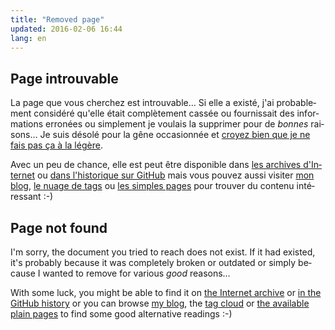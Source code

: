```yaml
---
title: "Removed page"
updated: 2016-02-06 16:44
lang: en
---
```


<div lang="fr">
<h2>Page introuvable</h2>

La page que vous cherchez est introuvable… Si elle a existé, j'ai probablement
considéré qu'elle était complètement cassée ou fournissait des informations
erronées ou simplement je voulais la supprimer pour de *bonnes* raisons… Je
suis désolé pour la gêne occasionnée et [croyez bien que je ne fais pas ça à la
légère](/post/cool-uris-dont-change/).

Avec un peu de chance, elle est peut être disponible dans [les archives
d'Internet](http://web.archive.org/web/*/http://pwet.fr) ou [dans l'historique
sur GitHub](https://github.com/dpobel/damien.pobel.fr/pull/663/files) mais vous pouvez aussi
visiter [mon blog](/blog/), [le nuage de tags](/tags/) ou [les simples
pages](/pages/) pour trouver du contenu intéressant :-)
</div>
<div lang="en">
<h2>Page not found</h2>

I'm sorry, the document you tried to reach does not exist. If it had existed,
it's probably because it was completely broken or outdated or simply because I
wanted to remove for various *good* reasons…

With some luck, you might be able to find it on [the Internet
archive](http://web.archive.org/web/*/http://pwet.fr) or [in the GitHub history](https://github.com/dpobel/damien.pobel.fr/pull/663/files) or you can browse [my
blog](/), the [tag cloud](/tags) or [the available plain pages](/pages) to find
some good alternative readings :-)
</div>
